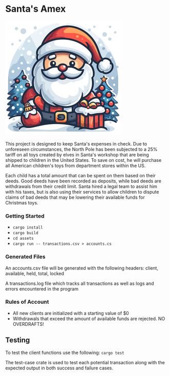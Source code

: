 # Santa's Amex
![Santa](accountant/assets/santa.jpg)

This project is designed to keep Santa's expenses in check. Due to unforeseen circumstances,
the North Pole has been subjected to a 25% tariff on all toys created by elves in Santa's workshop that
are being shipped to children in the United States. To save on cost, he will purchase all American 
children's toys from department stores within the US. 

Each child has a total amount that can be spent on them based on their deeds. Good deeds have 
been recorded as deposits, while bad deeds are withdrawals from their credit limit. Santa hired
a legal team to assist him with his taxes, but is also using their services to allow children
to dispute claims of bad deeds that may be lowering their available funds for Christmas toys.

### Getting Started
- `cargo install`
- `cargo build`
- `cd assets`
- `cargo run -- transactions.csv > accounts.cs`


### Generated Files
An accounts.csv file will be generated with the following headers:
client, available, held, total, locked

A transactions.log file which tracks all transactions as well as 
logs and errors encountered in the program


### Rules of Account
* All new clients are initialized with a starting value of $0
* Withdrawals that exceed the amount of available funds are rejected. NO OVERDRAFTS!


## Testing
To test the client functions use the following:
`cargo test`

The test-case crate is used to test each potential transaction along with the expected output
in both success and failure cases.